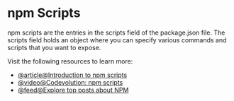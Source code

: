 # npm Scripts

npm scripts are the entries in the scripts field of the package.json file. The scripts field holds an object where you can specify various commands and scripts that you want to expose.

Visit the following resources to learn more:

- [@article@Introduction to npm scripts](https://www.geeksforgeeks.org/introduction-to-npm-scripts/)
- [@video@Codevolution: npm scripts](https://www.youtube.com/watch?v=hHt3oVk3XVk)
- [@feed@Explore top posts about NPM](https://app.daily.dev/tags/npm?ref=roadmapsh)
